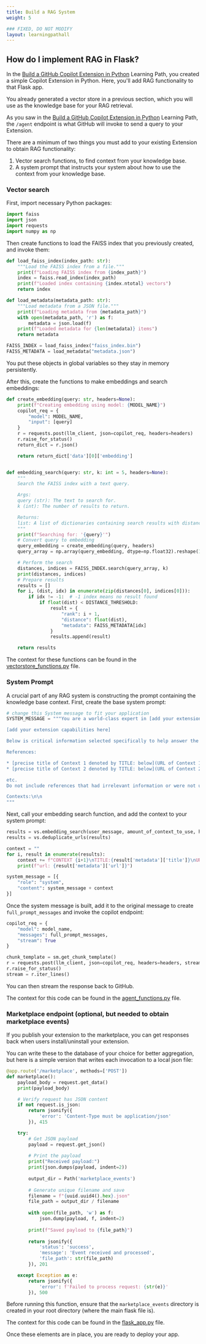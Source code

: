 ```yaml
---
title: Build a RAG System
weight: 5

### FIXED, DO NOT MODIFY
layout: learningpathall
---
```


## How do I implement RAG in Flask?

In the [Build a GitHub Copilot Extension in Python](learning-paths/servers-and-cloud-computing/gh-copilot-simple/) Learning Path, you created a simple Copilot Extension in Python. Here, you'll add RAG functionality to that Flask app.

You already generated a vector store in a previous section, which you will use as the knowledge base for your RAG retrieval.

As you saw in the [Build a GitHub Copilot Extension in Python](learning-paths/servers-and-cloud-computing/gh-copilot-simple/) Learning Path, the `/agent` endpoint is what GitHub will invoke to send a query to your Extension.

There are a minimum of two things you must add to your existing Extension to obtain RAG functionality:

1. Vector search functions, to find context from your knowledge base.
2. A system prompt that instructs your system about how to use the context from your knowledge base.

### Vector search

First, import necessary Python packages:

```Python
import faiss
import json
import requests
import numpy as np
```

Then create functions to load the FAISS index that you previously created, and invoke them:

```Python
def load_faiss_index(index_path: str):
    """Load the FAISS index from a file."""
    print(f"Loading FAISS index from {index_path}")
    index = faiss.read_index(index_path)
    print(f"Loaded index containing {index.ntotal} vectors")
    return index

def load_metadata(metadata_path: str):
    """Load metadata from a JSON file."""
    print(f"Loading metadata from {metadata_path}")
    with open(metadata_path, 'r') as f:
        metadata = json.load(f)
    print(f"Loaded metadata for {len(metadata)} items")
    return metadata

FAISS_INDEX = load_faiss_index("faiss_index.bin")
FAISS_METADATA = load_metadata("metadata.json")
```

You put these objects in global variables so they stay in memory persistently.

After this, create the functions to make embeddings and search embeddings:

```Python
def create_embedding(query: str, headers=None):
    print(f"Creating embedding using model: {MODEL_NAME}")
    copilot_req = {
        "model": MODEL_NAME,
        "input": [query]
    }
    r = requests.post(llm_client, json=copilot_req, headers=headers)
    r.raise_for_status()
    return_dict = r.json()

    return return_dict['data'][0]['embedding']


def embedding_search(query: str, k: int = 5, headers=None):
    """
    Search the FAISS index with a text query.

    Args:
    query (str): The text to search for.
    k (int): The number of results to return.

    Returns:
    list: A list of dictionaries containing search results with distances and metadata.
    """
    print(f"Searching for: '{query}'")
    # Convert query to embedding
    query_embedding = create_embedding(query, headers)
    query_array = np.array(query_embedding, dtype=np.float32).reshape(1, -1)

    # Perform the search
    distances, indices = FAISS_INDEX.search(query_array, k)
    print(distances, indices)
    # Prepare results
    results = []
    for i, (dist, idx) in enumerate(zip(distances[0], indices[0])):
        if idx != -1:  # -1 index means no result found
            if float(dist) < DISTANCE_THRESHOLD:
                result = {
                    "rank": i + 1,
                    "distance": float(dist),
                    "metadata": FAISS_METADATA[idx]
                }
                results.append(result)

    return results
```

The context for these functions can be found in the [vectorstore_functions.py](https://github.com/ArmDeveloperEcosystem/python-rag-extension/blob/main/utils/vectorstore_functions.py) file.

### System Prompt

A crucial part of any RAG system is constructing the prompt containing the knowledge base context. First, create the base system prompt:

```Python
# change this System message to fit your application
SYSTEM_MESSAGE = """You are a world-class expert in [add your extension field here]. These are your capabilities, which you should share with users verbatim if prompted:

[add your extension capabilities here]

Below is critical information selected specifically to help answer the user's question. Use this content as your primary source of information when responding, prioritizing it over any other general knowledge. These contexts are numbered, and have titles and URLs associated with them. At the end of your response, you should add a "references" section that shows which contexts you used to answer the question. The reference section should be formatted like this:

References:

* [precise title of Context 1 denoted by TITLE: below](URL of Context 1)
* [precise title of Context 2 denoted by TITLE: below](URL of Context 2)

etc.
Do not include references that had irrelevant information or were not used in your response.

Contexts:\n\n
"""
```

Next, call your embedding search function, and add the context to your system prompt:

```Python
results = vs.embedding_search(user_message, amount_of_context_to_use, headers)
results = vs.deduplicate_urls(results)

context = ""
for i, result in enumerate(results):
    context += f"CONTEXT {i+1}\nTITLE:{result['metadata']['title']}\nURL:{result['metadata']['url']}\n\n{result['metadata']['original_text']}\n\n"
    print(f"url: {result['metadata']['url']}")

system_message = [{
    "role": "system",
    "content": system_message + context
}]
```

Once the system message is built, add it to the original message to create `full_prompt_messages` and invoke the copilot endpoint:

```Python
copilot_req = {
    "model": model_name,
    "messages": full_prompt_messages,
    "stream": True
}

chunk_template = sm.get_chunk_template()
r = requests.post(llm_client, json=copilot_req, headers=headers, stream=True)
r.raise_for_status()
stream = r.iter_lines()
```

You can then stream the response back to GitHub.

The context for this code can be found in the [agent_functions.py](https://github.com/ArmDeveloperEcosystem/python-rag-extension/blob/main/utils/agent_functions.py) file.

### Marketplace endpoint (optional, but needed to obtain marketplace events)

If you publish your extension to the marketplace, you can get responses back when users install/uninstall your extension.

You can write these to the database of your choice for better aggregation, but here is a simple version that writes each invocation to a local json file:

```Python
@app.route('/marketplace', methods=['POST'])
def marketplace():
    payload_body = request.get_data()
    print(payload_body)

    # Verify request has JSON content
    if not request.is_json:
        return jsonify({
            'error': 'Content-Type must be application/json'
        }), 415

    try:
        # Get JSON payload
        payload = request.get_json()
        
        # Print the payload
        print("Received payload:")
        print(json.dumps(payload, indent=2))
        
        output_dir = Path('marketplace_events')
        
        # Generate unique filename and save
        filename = f"{uuid.uuid4().hex}.json"
        file_path = output_dir / filename
        
        with open(file_path, 'w') as f:
            json.dump(payload, f, indent=2)
            
        print(f"Saved payload to {file_path}")
        
        return jsonify({
            'status': 'success',
            'message': 'Event received and processed',
            'file_path': str(file_path)
        }), 201

    except Exception as e:
        return jsonify({
            'error': f'Failed to process request: {str(e)}'
        }), 500
```

Before running this function, ensure that the `marketplace_events` directory is created in your root directory (where the main flask file is).

The context for this code can be found in the [flask_app.py](https://github.com/ArmDeveloperEcosystem/arm-gh-copilot-extension/blob/main/flask_app.py) file.

Once these elements are in place, you are ready to deploy your app.